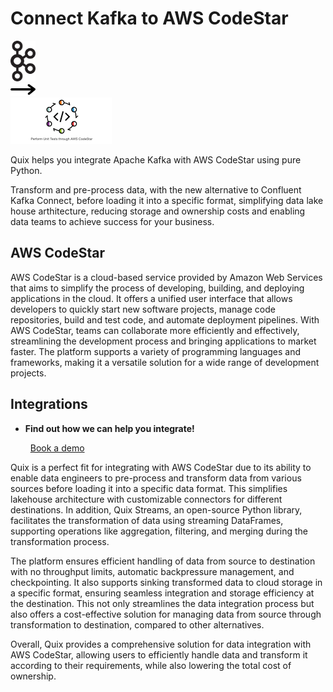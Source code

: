 # Connect Kafka to AWS CodeStar

<div class="connect-images cards blog-grid-card" markdown>
<div>
<img src="../images/kafka_logo.png" width="40px" />
</div>
<div>
<img src="../images/arrow.svg" width="40px" />
</div>
<div>
<img src="./images/aws-codestar_1.jpg" />
</div>
</div>

Quix helps you integrate Apache Kafka with AWS CodeStar using pure Python.

Transform and pre-process data, with the new alternative to Confluent Kafka Connect, before loading it into a specific format, simplifying data lake house arthitecture, reducing storage and ownership costs and enabling data teams to achieve success for your business.

## AWS CodeStar

AWS CodeStar is a cloud-based service provided by Amazon Web Services that aims to simplify the process of developing, building, and deploying applications in the cloud. It offers a unified user interface that allows developers to quickly start new software projects, manage code repositories, build and test code, and automate deployment pipelines. With AWS CodeStar, teams can collaborate more efficiently and effectively, streamlining the development process and bringing applications to market faster. The platform supports a variety of programming languages and frameworks, making it a versatile solution for a wide range of development projects.

## Integrations

<div class="grid cards" markdown>

- __Find out how we can help you integrate!__

    <a class="md-button md-button--primary" href="https://share.hsforms.com/1iW0TmZzKQMChk0lxd_tGiw4yjw2?__hstc=175542013.2303933fbd746c0ac86d9ccbe9bc9100.1728383268831.1729603416735.1729620918855.31&__hssc=175542013.1.1729620918855&__hsfp=2132701734" target="_blank" style="margin:.5rem;">Book a demo</a>

</div>


Quix is a perfect fit for integrating with AWS CodeStar due to its ability to enable data engineers to pre-process and transform data from various sources before loading it into a specific data format. This simplifies lakehouse architecture with customizable connectors for different destinations. In addition, Quix Streams, an open-source Python library, facilitates the transformation of data using streaming DataFrames, supporting operations like aggregation, filtering, and merging during the transformation process. 

The platform ensures efficient handling of data from source to destination with no throughput limits, automatic backpressure management, and checkpointing. It also supports sinking transformed data to cloud storage in a specific format, ensuring seamless integration and storage efficiency at the destination. This not only streamlines the data integration process but also offers a cost-effective solution for managing data from source through transformation to destination, compared to other alternatives.

Overall, Quix provides a comprehensive solution for data integration with AWS CodeStar, allowing users to efficiently handle data and transform it according to their requirements, while also lowering the total cost of ownership.

